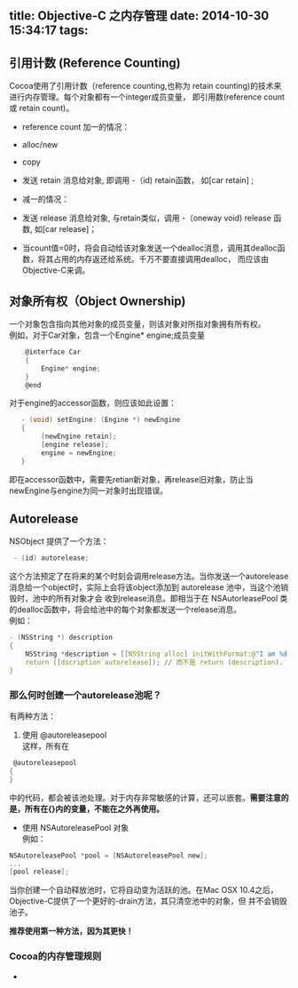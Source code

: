 title: Objective-C 之内存管理
date: 2014-10-30 15:34:17
tags:
---
## 引用计数 (Reference Counting)
Cocoa使用了引用计数（reference counting,也称为 retain counting)的技术来进行内存管理。每个对象都有一个integer成员变量，
即引用数(reference count 或 retain count)。

* reference count 加一的情况：
 * alloc/new
 * copy
 * 发送 retain 消息给对象, 即调用 -（id) retain函数， 如[car retain] ;


* 减一的情况：
 * 发送 release 消息给对象, 与retain类似，调用 -（oneway void) release 函数, 如[car release]；
 

* 当count值=0时，将会自动给该对象发送一个dealloc消息，调用其dealloc函数，将其占用的内存返还给系统。千万不要直接调用dealloc，
而应该由Objective-C来调。
 
## 对象所有权（Object Ownership) 
一个对象包含指向其他对象的成员变量，则该对象对所指对象拥有所有权。    
例如，对于Car对象，包含一个Engine* engine;成员变量

```C
    @interface Car
    {
        Engine* engine;
    }
    @end
```
对于engine的accessor函数，则应该如此设置：

```c
   - (void) setEngine: (Engine *) newEngine
   {
        [newEngine retain];
        [engine release];
        engine = newEngine;
   }
```
 即在accessor函数中，需要先retian新对象，再release旧对象，防止当newEngine与engine为同一对象时出现错误。
 
## Autorelease
NSObject 提供了一个方法：

```c
 - (id) autorelease;
```
这个方法预定了在将来的某个时刻会调用release方法。当你发送一个autorelease消息给一个object时，实际上会将该object添加到 autorelease 池中，当这个池销毁时，池中的所有对象才会
收到release消息。即相当于在 NSAutorleasePool 类的dealloc函数中，将会给池中的每个对象都发送一个release消息。  
例如：

```c
- (NSString *) description
{
    NSString *description = [[NSString alloc] initWithFormat:@"I am %d years old", 4];
    return ([dscription autorelease]); // 而不是 return (description).
}
```
### 那么何时创建一个autorelease池呢？     
有两种方法：

1. 使用 @autoreleasepool   
  这样，所有在
```c
 @autoreleasepool
{     
}
```
  中的代码，都会被该池处理。对于内存非常敏感的计算，还可以嵌套。**需要注意的是，所有在{}内的变量，不能在之外再使用。**
* 使用 NSAutoreleasePool 对象    
例如：   
```c
NSAutoreleasePool *pool = [NSAutoreleasePool new];
...
[pool release];
```
当你创建一个自动释放池时，它将自动变为活跃的池。在Mac OSX 10.4之后，Objective-C提供了一个更好的-drain方法，其只清空池中的对象，但
并不会销毁池子。

**推荐使用第一种方法，因为其更快！**

### Cocoa的内存管理规则
* 